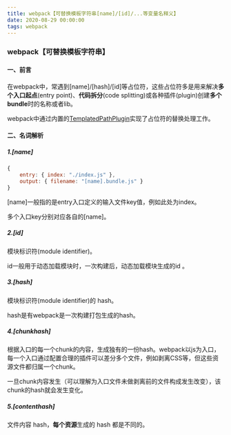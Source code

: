 ```yaml
---
title: webpack【可替换模板字符串[name]/[id]/...等变量名释义】
date: 2020-08-29 00:00:00
tags: webpack
---
```

### webpack【**可替换模板字符串**】

#### 一、前言

在webpack中，常遇到[name]/[hash]/[id]等占位符，这些占位符多是用来解决**多个入口起点**(entry point)、**代码拆分**(code splitting)或各种插件(plugin)创建**多个 bundle**时的名称或者lib。

webpack中通过内置的[TemplatedPathPlugin](https://github.com/webpack/webpack/blob/master/lib/TemplatedPathPlugin.js)实现了占位符的替换处理工作。

#### 二、名词解析

##### 1.[name]

```javascript
{
    entry: { index: "./index.js" },
    output: { filename: "[name].bundle.js" }
}
```

[name]一般指的是entry入口定义的输入文件key值，例如此处为index。

多个入口key分别对应各自的[name]。

##### 2.[id]

模块标识符(module identifier)。

id一般用于动态加载模块时，一次构建后，动态加载模块生成的id 。

##### 3.[hash]

模块标识符(module identifier)的 hash。

hash是有webpack是一次构建打包生成的hash。

##### 4.[chunkhash]

根据入口的每一个chunk的内容，生成独有的一份hash。webpack以js为入口，每一个入口通过配置合理的插件可以差分多个文件，例如剥离CSS等，但这些资源文件都归属一个chunk。

一旦chunk内容发生（可以理解为入口文件未做剥离前的文件构成发生改变），该chunk的hash就会发生变化。

##### 5.[contenthash]

文件内容 hash，**每个资源**生成的 hash 都是不同的。


